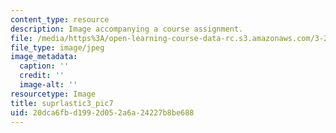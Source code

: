 ```yaml
---
content_type: resource
description: Image accompanying a course assignment.
file: /media/https%3A/open-learning-course-data-rc.s3.amazonaws.com/3-22-mechanical-behavior-of-materials-spring-2008/20dca6fbd1992d052a6a24227b8be688_suprlastic3_pic7.jpg
file_type: image/jpeg
image_metadata:
  caption: ''
  credit: ''
  image-alt: ''
resourcetype: Image
title: suprlastic3_pic7
uid: 20dca6fb-d199-2d05-2a6a-24227b8be688
---
```

